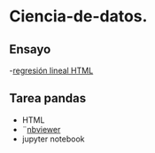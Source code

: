 # Ciencia-de-datos.

## Ensayo 
-[regresión lineal HTML](https://nbviewer.jupyter.org/github/CamilaCRosas/Ciencia-de-datos./blob/main/Regresi%C3%B3n%20lineal%20.html#Ejemplo)
## Tarea pandas
* HTML
* ¨[nbviewer](https://nbviewer.jupyter.org/github/CamilaCRosas/Ciencia-de-datos./blob/main/Tarea%20Pandas.html)
* jupyter notebook 
